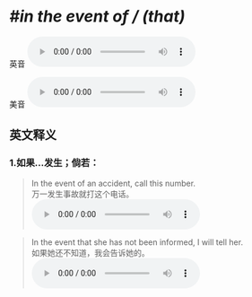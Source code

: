 # ***\#in the event of / (that)*** 
英音
<audio src="./media/in the event of that1_AAC.aac" controls="controls"></audio>

美音
<audio src="./media/in the event of that2_AAC.aac" controls="controls"></audio>



  

英文释义
---
### 1.**如果…发生；倘若：**  

 > In the event of an accident, call this number.   
 > 万一发生事故就打这个电话。    
<audio src="./media/event-7.aac" controls="controls"></audio>

 > In the event that she has not been informed, I will tell her.  
 > 如果她还不知道，我会告诉她的。    
<audio src="./media/event-8.aac" controls="controls"></audio>


